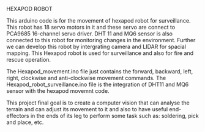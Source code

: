 HEXAPOD ROBOT

This arduino code is for the movement of hexapod robot for surveillance. This robot has 18 servo motors in it and these servo are connect to PCA9685 16-channel servo driver.
DHT 11 and MQ6 sensor is also connected to this robot for monitoring changes in the environment. Further we can develop this robot by intergrating camera and LIDAR for spacial mapping.
This Hexapod robot is used for surveillance and also for fire and rescue operation.

The Hexapod_movement.ino file just contains the forward, backward, left, right, clockwise and anti-clockwise movement commands.
The Hexapod_robot_surveillance.ino file is the integration of DHT11 and MQ6 sensor with the hexapod movemnt code.

This project final goal is to create a computer vision that can analyse the terrain and can adjust its movement to it and also to have useful end-effectors in the ends of its leg to perform some task such as:
soldering, pick and place, etc.
